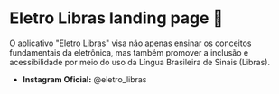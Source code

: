# Eletro Libras landing page 📱

O aplicativo "Eletro Libras" visa não apenas ensinar os conceitos fundamentais da eletrônica, mas também promover a inclusão e acessibilidade por meio do uso da Língua Brasileira de Sinais (Libras). 

* **Instagram Oficial:** @eletro_libras
